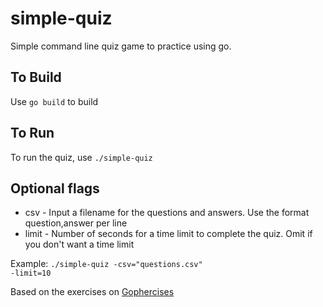 # simple-quiz
Simple command line quiz game to practice using go.

To Build
---
Use <code>go build</code> to build

To Run
---
To run the quiz, use <code>./simple-quiz</code>

Optional flags
---
- csv - Input a filename for the questions and answers. Use the format question,answer per line
- limit - Number of seconds for a time limit to complete the quiz. Omit if you don't want a time limit

Example: <code>./simple-quiz -csv="questions.csv" -limit=10</code>

Based on the exercises on [Gophercises](https://gophercises.com/)